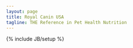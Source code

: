 ```yaml
---
layout: page
title: Royal Canin USA
tagline: THE Reference in Pet Health Nutrition
---
```

{% include JB/setup %}





